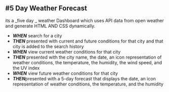 #5 Day Weather Forecast
---
its a _five day _ weather Dashboard which uses API data from open weather and generate HTML AND CSS dynamically.
- ***WHEN*** search for a city
- ***THEN*** presented with current and future conditions for that city and that city is added to the search history
- ***WHEN*** view current weather conditions for that city
- ***THEN*** presented with the city name, the date, an icon representation of weather conditions, the temperature, the humidity, the wind speed, and the UV index
- ***WHEN*** view future weather conditions for that city
- ***THEN***presented with a 5-day forecast that displays the date, an icon representation of weather conditions, the temperature, and the humidity

